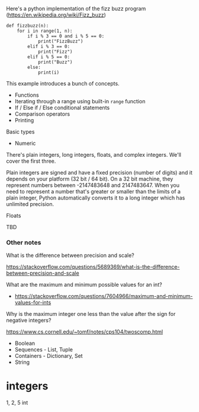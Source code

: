 Here's a python implementation of the fizz buzz program (https://en.wikipedia.org/wiki/Fizz_buzz)

```
def fizzbuzz(n): 
    for i in range(1, n):
        if i % 3 == 0 and i % 5 == 0: 
            print("FizzBuzz")
        elif i % 3 == 0: 
            print("Fizz")
        elif i % 5 == 0: 
            print("Buzz")
        else: 
            print(i)
```

This example introduces a bunch of concepts. 

* Functions
* Iterating through a range using built-in `range` function
* If / Else if / Else conditional statements 
* Comparison operators 
* Printing

Basic types 

* Numeric

There's plain integers, long integers, floats, and complex integers. We'll cover the first three.

Plain integers are signed and have a fixed precision (number of digits) and it depends on your platform (32 bit / 64 bit). On a 32 bit machine, they represent numbers between -2147483648 and 2147483647. When you need to represent a number that's greater or smaller than the limits of a plain integer, Python automatically converts it to a long integer which has unlimited precision. 

Floats 

TBD

### Other notes

What is the difference between precision and scale? 

https://stackoverflow.com/questions/5689369/what-is-the-difference-between-precision-and-scale

What are the maximum and minimum possible values for an int? 

* https://stackoverflow.com/questions/7604966/maximum-and-minimum-values-for-ints

Why is the maximum integer one less than the value after the sign for negative integers?

https://www.cs.cornell.edu/~tomf/notes/cps104/twoscomp.html
 



* Boolean 
* Sequences - List, Tuple 
* Containers - Dictionary, Set
* String


# integers 

1, 2, 5 int